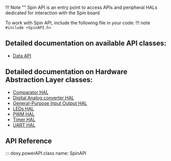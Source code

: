 !!! Note ""
    Spin API is an entry point to access APIs and peripheral HALs dedicated for interaction with the Spin board

To work with Spin API, include the following file in your code:
!!! note
    ```
    #include <SpinAPI.h>
    ```

## Detailed documentation on available API classes:
- [Data API](dataAPI.md)

## Detailed documentation on Hardware Abstraction Layer classes:
- [Comparator HAL](https://owntech-foundation.github.io/Documentation/powerAPI/classCompHAL)
- [Digital Analog converter HAL](dac.md)
- [General-Purpose Input Output HAL](gpio.md)
- [LEDs HAL](https://owntech-foundation.github.io/Documentation/powerAPI/classLedHAL)
- [PWM HAL](pwm.md)
- [Timer HAL](https://owntech-foundation.github.io/Documentation/powerAPI/classTimerHAL)
- [UART HAL](https://owntech-foundation.github.io/Documentation/powerAPI/classUartHAL)

## API Reference
::: doxy.powerAPI.class
name: SpinAPI
